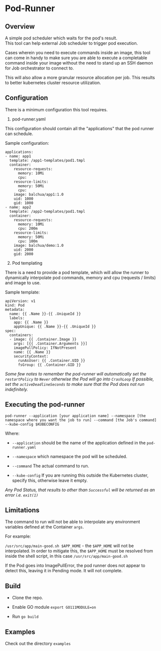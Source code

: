 # Pod-Runner

## Overview
A simple pod scheduler which waits for the pod's result.  
This tool can help external Job scheduler to trigger pod execution.

Cases wherein you need to execute commands inside an image, this tool can come in handy to make sure you are able to execute a completable command inside your image without the need to stand up an SSH daemon for Job orchestrator to connect to.

This will also allow a more granular resource allocation per job.  This results to better kubernetes cluster resource utilization.

## Configuration

There is a minimum configuration this tool requires.

1. pod-runner.yaml

This configuration should contain all the "applications" that the pod runner can schedule.

Sample configuration:

    applications:
    - name: app1
      template: /app1-templates/pod1.tmpl
      container:
        resource-requests:
          memory: 10Mi
          cpu: 
        resource-limits:
          memory: 50Mi
          cpu:
        image: balchua/app1:1.0
        uid: 1000
        gid: 1000
    - name: app2
      template: /app2-templates/pod1.tmpl
      container:
        resource-requests:
          memory: 10Mi
          cpu: 200m
        resource-limits:
          memory: 50Mi
          cpu: 100m
        image: balchua/demo:1.0
        uid: 2000
        gid: 2000

2. Pod templating

There is a need to provide a pod template, which will allow the runner to dynamically interpolate pod commands, memory and cpu (requests / limits) and image to use.

Sample template:

```
apiVersion: v1
kind: Pod
metadata:
  name: {{ .Name }}-{{ .UniqueId }}
  labels:
    app: {{ .Name }}
    appUnique: {{ .Name }}-{{ .UniqueId }}
spec:
  containers:
  - image: {{ .Container.Image }}
    args: [{{ .Container.Arguments }}]
    imagePullPolicy: IfNotPresent
    name: {{ .Name }}
    securityContext:
      runAsUser: {{ .Container.UID }}
      fsGroup: {{ .Container.GID }}
```

*Some few notes to remember the pod-runner will automatically set the `restartPolicy` to `Never` otherwise the Pod will go into `CrashLoop`  If possible, set the `activeDeadlineSeconds` to make sure that the Pod does not run indefinitely.*

## Executing the pod-runner



```
pod-runner --application [your application name] --namespace [the namespace where you want the job to run] --command [the Job's command] --kube-config $KUBECONFIG

```

Where:

* `--application` should be the name of the application defined in the `pod-runner.yaml`

* `--namespace` which namespace the pod will be scheduled.

* `--command` The actual command to run.

* `--kube-config`  If you are running this outside the Kubernetes cluster, specify this, otherwise leave it empty.

*Any Pod Status, that results to other than `Successful` will be returned as an error i.e. `exit(1)`*

## Limitations

The command to run will not be able to interpolate any environment variables defined at the Container `args`.

For example:

`/usr/src/app/main-good.sh $APP_HOME` - the `$APP_HOME` will not be interpolated.  In order to mitigate this,  the `$APP_HOME` must be resolved from inside the shell script, in this case `/usr/src/app/main-good.sh`

If the Pod goes into ImagePullError, the pod runner does not appear to detect this, leaving it in Pending mode.  It will not complete.


## Build

* Clone the repo.  

* Enable GO module  `export GO111MODULE=on`

* Run `go build`

## Examples

Check out the directory `examples`


    


